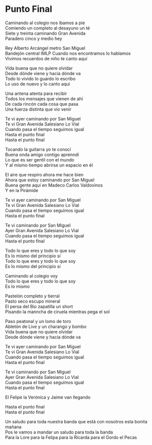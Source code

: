 # Punto Final  

Caminando al colegio nos íbamos a pie  
Comiendo un completo al desayuno un té  
Siete y treinta caminando Gran Avenida  
Paradero cinco y medio hey  

Rey Alberto Arcángel metro San Miguel  
Bandejón central IMLP
Cuando nos encontramos lo hablamos  
Vivimos recuerdos de niño te canto aquí  

Vida buena que no quiere olvidar  
Desde dónde viene y hacia dónde va  
Todo lo vivido lo guardo lo escribo  
Lo uso de nuevo y lo canto aquí  

Una antena atenta para recibir  
Todos los mensajes que vienen de ahí  
De cada rincón cada cosa que pasa  
Una fuerza distinta que vio venir  

Te vi ayer caminando por San Miguel  
Te vi Gran Avenida Salesiano Lo Vial  
Cuando pasa el tiempo seguimos igual  
Hasta el punto final  
Hasta el punto final  

Tocando la guitarra yo te conocí  
Buena onda amigo contigo aprenndí  
Lo que es ser gentil con el mundo  
Y al mismo tiempo abrirse un espacio en él  

El aire que respiro ahora me hace bien  
Ahora que estoy caminando por San Miguel  
Buena gente aquí en Madeco Carlos Valdovinos  
Y en la Pirámide  

Te vi ayer caminando por San Miguel  
Te vi Gran Avenida Salesiano Lo Vial  
Cuando pasa el tiempo seguimos igual  
Hasta el punto final  

Te vi caminando por San Miguel  
Ayer Gran Avenida Salesiano Lo Vial  
Cuando pasa el tiempo seguimos igual  
Hasta el punto final  

Todo lo que eres y todo lo que soy  
Es lo mismo del principio sí  
Todo lo que eres y todo lo que soy  
Es lo mismo del principio sí  

Caminando al colegio voy  
Todo lo que eres y todo lo que soy  
Es lo mismo  

Pastelón completo y tierral  
Pasto seco escupo mineral  
El persa del Bio zapatilla un short  
Pisando la manncha de ciruela mientras pega el sol  

Paso peatonal y un lomo de toro  
Abletón de Live y un charango y bombo  
Vida buena que no quiere olvidar  
Desde dónde viene y hacia dónde va  

Te vi ayer caminando por San Miguel  
Te vi Gran Avenida Salesiano Lo Vial  
Cuando pasa el tiempo seguimos igual  
Hasta el punto final  

Te vi caminando por San Miguel  
Ayer Gran Avenida Salesiano Lo Vial  
Cuando pasa el tiempo seguimos igual  
Hasta el punto final  

El Felipe la Verónica y Jaime van llegando  

Hasta el punto final  
Hasta el punto final  

Un saludo para toda nuestra banda que está con nosotros esta bonita mañana  
Pos le vamos a mandar un saludo para toda la banda  
Para la Lore para la Felipa para la Ricarda para el Gordo el Pecas  
